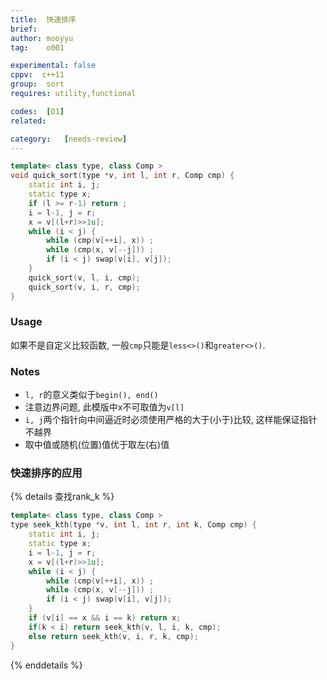 ```yaml
---
title:  快速排序
brief:
author: mooyyu
tag:    o001

experimental: false
cppv:  c++11
group:  sort
requires: utility,functional

codes:  [O1]
related:

category:	[needs-review]
---
```


```cpp
template< class type, class Comp >
void quick_sort(type *v, int l, int r, Comp cmp) {
	static int i, j;
	static type x;
	if (l >= r-1) return ;
	i = l-1, j = r;
	x = v[(l+r)>>1u];
	while (i < j) {
		while (cmp(v[++i], x)) ;
		while (cmp(x, v[--j])) ;
		if (i < j) swap(v[i], v[j]);
	}
	quick_sort(v, l, i, cmp);
	quick_sort(v, i, r, cmp);
}
```

### Usage

如果不是自定义比较函数, 一般`cmp`只能是`less<>()`和`greater<>()`.

### Notes

- `l, r`的意义类似于`begin(), end()`
- 注意边界问题, 此模版中x不可取值为`v[l]`
- `i, j`两个指针向中间逼近时必须使用严格的大于(小于)比较, 这样能保证指针不越界
- 取中值或随机(位置)值优于取左(右)值

### 快速排序的应用

{% details 查找rank_k %}

```cpp
template< class type, class Comp >
type seek_kth(type *v, int l, int r, int k, Comp cmp) {
	static int i, j;
	static type x;
	i = l-1, j = r;
	x = v[(l+r)>>1u];
	while (i < j) {
		while (cmp(v[++i], x)) ;
		while (cmp(x, v[--j])) ;
		if (i < j) swap(v[i], v[j]);
	}
	if (v[i] == x && i == k) return x;
	if(k < i) return seek_kth(v, l, i, k, cmp);
	else return seek_kth(v, i, r, k, cmp);
}
```

{% enddetails %}